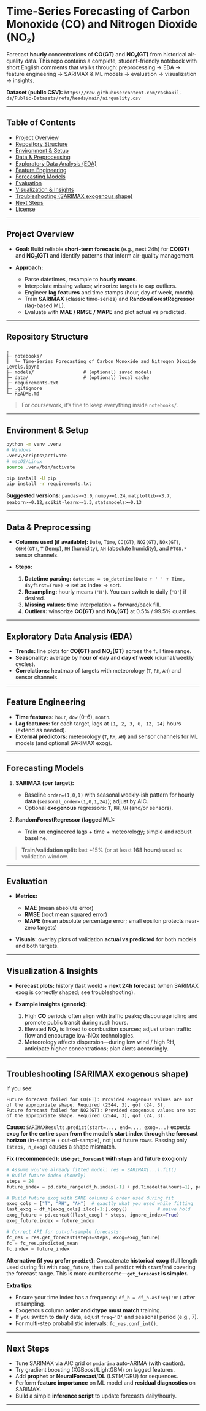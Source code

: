 # Time-Series Forecasting of Carbon Monoxide (CO) and Nitrogen Dioxide (NO₂)

Forecast **hourly** concentrations of **CO(GT)** and **NO₂(GT)** from historical air-quality data.
This repo contains a complete, student-friendly notebook with short English comments that walks through: preprocessing → EDA → feature engineering → SARIMAX & ML models → evaluation → visualization → insights.

**Dataset (public CSV):**
`https://raw.githubusercontent.com/rashakil-ds/Public-Datasets/refs/heads/main/airquality.csv`

---

## Table of Contents

* [Project Overview](#project-overview)
* [Repository Structure](#repository-structure)
* [Environment & Setup](#environment--setup)
* [Data & Preprocessing](#data--preprocessing)
* [Exploratory Data Analysis (EDA)](#exploratory-data-analysis-eda)
* [Feature Engineering](#feature-engineering)
* [Forecasting Models](#forecasting-models)
* [Evaluation](#evaluation)
* [Visualization & Insights](#visualization--insights)
* [Troubleshooting (SARIMAX exogenous shape)](#troubleshooting-sarimax-exogenous-shape)
* [Next Steps](#next-steps)
* [License](#license)

---

## Project Overview

* **Goal:** Build reliable **short-term forecasts** (e.g., next 24h) for **CO(GT)** and **NO₂(GT)** and identify patterns that inform air-quality management.
* **Approach:**

  * Parse datetimes, resample to **hourly means**.
  * Interpolate missing values; winsorize targets to cap outliers.
  * Engineer **lag features** and time stamps (hour, day of week, month).
  * Train **SARIMAX** (classic time-series) and **RandomForestRegressor** (lag-based ML).
  * Evaluate with **MAE / RMSE / MAPE** and plot actual vs predicted.

---

## Repository Structure

```
.
├─ notebooks/
│  └─ Time-Series Forecasting of Carbon Monoxide and Nitrogen Dioxide Levels.ipynb
├─ models/                  # (optional) saved models
├─ data/                    # (optional) local cache
├─ requirements.txt
├─ .gitignore
└─ README.md
```

> For coursework, it’s fine to keep everything inside `notebooks/`.

---

## Environment & Setup

```bash
python -m venv .venv
# Windows
.venv\Scripts\activate
# macOS/Linux
source .venv/bin/activate

pip install -U pip
pip install -r requirements.txt
```

**Suggested versions:**
`pandas>=2.0`, `numpy>=1.24`, `matplotlib>=3.7`, `seaborn>=0.12`, `scikit-learn>=1.3`, `statsmodels>=0.13`

---

## Data & Preprocessing

* **Columns used (if available):** `Date`, `Time`, `CO(GT)`, `NO2(GT)`, `NOx(GT)`, `C6H6(GT)`, `T` (temp), `RH` (humidity), `AH` (absolute humidity), and `PT08.*` sensor channels.
* **Steps:**

  1. **Datetime parsing:** `datetime = to_datetime(Date + ' ' + Time, dayfirst=True)` → set as index → sort.
  2. **Resampling:** hourly means (`'H'`). You can switch to daily (`'D'`) if desired.
  3. **Missing values:** time interpolation + forward/back fill.
  4. **Outliers:** winsorize **CO(GT)** and **NO₂(GT)** at 0.5% / 99.5% quantiles.

---

## Exploratory Data Analysis (EDA)

* **Trends:** line plots for **CO(GT)** and **NO₂(GT)** across the full time range.
* **Seasonality:** average by **hour of day** and **day of week** (diurnal/weekly cycles).
* **Correlations:** heatmap of targets with meteorology (`T`, `RH`, `AH`) and sensor channels.

---

## Feature Engineering

* **Time features:** `hour`, `dow` (0–6), `month`.
* **Lag features:** for each target, lags at `[1, 2, 3, 6, 12, 24]` hours (extend as needed).
* **External predictors:** meteorology (`T`, `RH`, `AH`) and sensor channels for ML models (and optional SARIMAX exog).

---

## Forecasting Models

1. **SARIMAX (per target):**

   * Baseline `order=(1,0,1)` with seasonal weekly-ish pattern for hourly data (`seasonal_order=(1,0,1,24)`); adjust by AIC.
   * Optional **exogenous** regressors: `T`, `RH`, `AH` (and/or sensors).
2. **RandomForestRegressor (lagged ML):**

   * Train on engineered lags + time + meteorology; simple and robust baseline.

> **Train/validation split:** last ~15% (or at least **168 hours**) used as validation window.

---

## Evaluation

* **Metrics:**

  * **MAE** (mean absolute error)
  * **RMSE** (root mean squared error)
  * **MAPE** (mean absolute percentage error; small epsilon protects near-zero targets)
* **Visuals:** overlay plots of validation **actual vs predicted** for both models and both targets.

---

## Visualization & Insights

* **Forecast plots:** history (last week) + **next 24h forecast** (when SARIMAX exog is correctly shaped; see troubleshooting).
* **Example insights (generic):**

  1. High **CO** periods often align with traffic peaks; discourage idling and promote public transit during rush hours.
  2. Elevated **NO₂** is linked to combustion sources; adjust urban traffic flow and encourage low-NOx technologies.
  3. Meteorology affects dispersion—during low wind / high RH, anticipate higher concentrations; plan alerts accordingly.

---

## Troubleshooting (SARIMAX exogenous shape)

If you see:

```
Future forecast failed for CO(GT): Provided exogenous values are not of the appropriate shape. Required (2544, 3), got (24, 3).
Future forecast failed for NO2(GT): Provided exogenous values are not of the appropriate shape. Required (2544, 3), got (24, 3).
```

**Cause:**
`SARIMAXResults.predict(start=..., end=..., exog=...)` expects **exog for the entire span from the model’s start index through the forecast horizon** (in-sample + out-of-sample), not just future rows. Passing only `(steps, n_exog)` causes a shape mismatch.

**Fix (recommended): use `get_forecast` with `steps` and future exog only**

```python
# Assume you've already fitted model: res = SARIMAX(...).fit()
# Build future index (hourly)
steps = 24
future_index = pd.date_range(df_h.index[-1] + pd.Timedelta(hours=1), periods=steps, freq="H")

# Build future exog with SAME columns & order used during fit
exog_cols = ["T", "RH", "AH"]  # exactly what you used while fitting
last_exog = df_h[exog_cols].iloc[-1:].copy()           # naive hold
exog_future = pd.concat([last_exog] * steps, ignore_index=True)
exog_future.index = future_index

# Correct API for out-of-sample forecasts:
fc_res = res.get_forecast(steps=steps, exog=exog_future)
fc = fc_res.predicted_mean
fc.index = future_index
```

**Alternative (if you prefer `predict`):**
Concatenate **historical exog** (full length used during fit) with `exog_future`, then call `predict` with `start`/`end` covering the forecast range. This is more cumbersome—**`get_forecast` is simpler.**

**Extra tips:**

* Ensure your time index has a frequency: `df_h = df_h.asfreq('H')` after resampling.
* Exogenous column **order and dtype must match** training.
* If you switch to **daily** data, adjust `freq='D'` and seasonal period (e.g., 7).
* For multi-step probabilistic intervals: `fc_res.conf_int()`.

---

## Next Steps

* Tune SARIMAX via AIC grid or `pmdarima` auto-ARIMA (with caution).
* Try gradient boosting (XGBoost/LightGBM) on lagged features.
* Add **prophet** or **NeuralForecast**/**DL** (LSTM/GRU) for sequences.
* Perform **feature importance** on ML model and **residual diagnostics** on SARIMAX.
* Build a simple **inference script** to update forecasts daily/hourly.

---


